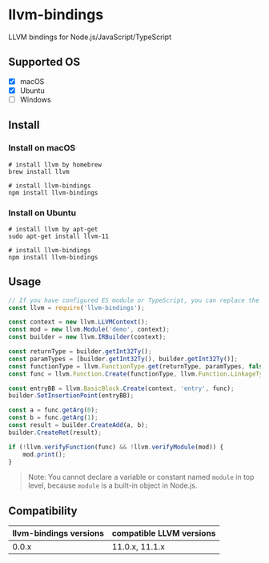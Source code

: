 # llvm-bindings

LLVM bindings for Node.js/JavaScript/TypeScript

## Supported OS

- [x] macOS
- [x] Ubuntu
- [ ] Windows

## Install

### Install on macOS

```shell
# install llvm by homebrew
brew install llvm

# install llvm-bindings
npm install llvm-bindings
```

### Install on Ubuntu

```shell
# install llvm by apt-get
sudo apt-get install llvm-11

# install llvm-bindings
npm install llvm-bindings
```

## Usage

```javascript
// If you have configured ES module or TypeScript, you can replace the next line with `import llvm from 'llvm-bindings';`
const llvm = require('llvm-bindings');

const context = new llvm.LLVMContext();
const mod = new llvm.Module('demo', context);
const builder = new llvm.IRBuilder(context);

const returnType = builder.getInt32Ty();
const paramTypes = [builder.getInt32Ty(), builder.getInt32Ty()];
const functionType = llvm.FunctionType.get(returnType, paramTypes, false);
const func = llvm.Function.Create(functionType, llvm.Function.LinkageTypes.ExternalLinkage, 'add', mod);

const entryBB = llvm.BasicBlock.Create(context, 'entry', func);
builder.SetInsertionPoint(entryBB);

const a = func.getArg(0);
const b = func.getArg(1);
const result = builder.CreateAdd(a, b);
builder.CreateRet(result);

if (!llvm.verifyFunction(func) && !llvm.verifyModule(mod)) {
    mod.print();
}
```

> Note: You cannot declare a variable or constant named `module` in top level, because `module` is a built-in object in Node.js.

## Compatibility

| llvm-bindings versions  |  compatible LLVM versions |
| ------------ | ------------ |
|  0.0.x |  11.0.x, 11.1.x |